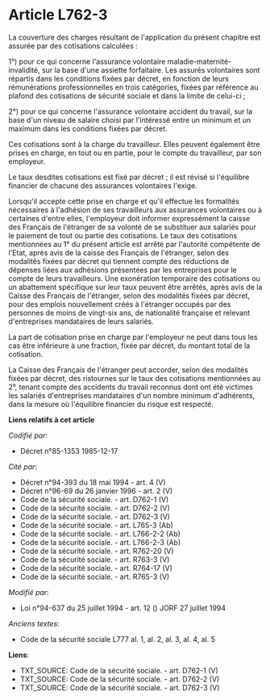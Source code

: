 # Article L762-3

La couverture des charges résultant de l'application du présent chapitre est assurée par des cotisations calculées : 

1°) pour ce qui concerne l'assurance volontaire maladie-maternité-invalidité, sur la base d'une assiette forfaitaire. Les
assurés volontaires sont répartis dans les conditions fixées par décret, en fonction de leurs rémunérations professionnelles
en trois catégories, fixées par référence au plafond des cotisations de sécurité sociale et dans la limite de celui-ci ; 

2°) pour ce qui concerne l'assurance volontaire accident du travail, sur la base d'un niveau de salaire choisi par
l'intéressé entre un minimum et un maximum dans les conditions fixées par décret. 

Ces cotisations sont à la charge   du travailleur. Elles peuvent également être prises en charge, en tout ou en partie, pour
le compte du travailleur, par son employeur. 

Le taux desdites cotisations est fixé par décret ; il est révisé si l'équilibre financier de chacune des assurances
volontaires l'exige. 

Lorsqu'il accepte cette prise en charge et qu'il effectue les formalités nécessaires à l'adhésion de ses travailleurs aux
assurances volontaires ou à certaines d'entre elles, l'employeur doit informer expressément la caisse des Français de
l'étranger de sa volonté de se substituer aux salariés pour le paiement de tout ou partie des cotisations. Le taux des
cotisations mentionnées au 1° du présent article est arrêté par l'autorité compétente de l'Etat, après avis de la caisse des
Français de l'étranger, selon des modalités fixées par décret qui tiennent compte des réductions de dépenses liées aux
adhésions présentées par les entreprises pour le compte de leurs travailleurs. Une exonération temporaire des cotisations ou
un abattement spécifique sur leur taux peuvent être arrêtés, après avis de la Caisse des Français de l'étranger, selon des
modalités fixées par décret, pour des emplois nouvellement créés à l'étranger occupés par des personnes de moins de vingt-six
ans, de nationalité française et relevant d'entreprises mandataires de leurs salariés. 

La part de cotisation prise en charge par l'employeur ne peut dans tous les cas être inférieure à une fraction, fixée par
décret, du montant total de la cotisation. 

La Caisse des Français de l'étranger peut accorder, selon des modalités fixées par décret, des ristournes sur le taux des
cotisations mentionnées au 2°, tenant compte des accidents du travail reconnus dont ont été victimes les salariés
d'entreprises mandataires d'un nombre minimum d'adhérents, dans la mesure où l'équilibre financier du risque est respecté.

**Liens relatifs à cet article**

_Codifié par_:

  - Décret n°85-1353 1985-12-17

_Cité par_:

  - Décret n°94-393 du 18 mai 1994 - art. 4 (V)
  - Décret n°96-69 du 26 janvier 1996 - art. 2 (V)
  - Code de la sécurité sociale. - art. D762-1 (V)
  - Code de la sécurité sociale. - art. D762-2 (V)
  - Code de la sécurité sociale. - art. D762-3 (V)
  - Code de la sécurité sociale. - art. L765-3 (Ab)
  - Code de la sécurité sociale. - art. L766-2-2 (Ab)
  - Code de la sécurité sociale. - art. L766-2-3 (Ab)
  - Code de la sécurité sociale. - art. R762-20 (V)
  - Code de la sécurité sociale. - art. R763-3 (V)
  - Code de la sécurité sociale. - art. R764-17 (V)
  - Code de la sécurité sociale. - art. R765-3 (V)

_Modifié par_:

  - Loi n°94-637 du 25 juillet 1994 - art. 12 () JORF 27 juillet 1994

_Anciens textes_:

  - Code de la sécurité sociale L777 al. 1, al. 2, al. 3, al. 4, al. 5

**Liens**:

  - TXT_SOURCE: Code de la sécurité sociale. - art. D762-1 (V)
  - TXT_SOURCE: Code de la sécurité sociale. - art. D762-2 (V)
  - TXT_SOURCE: Code de la sécurité sociale. - art. D762-3 (V)

